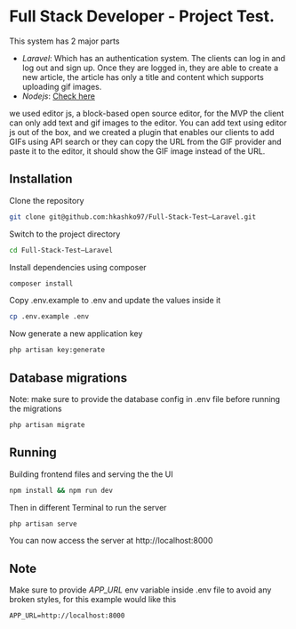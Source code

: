 # Full Stack Developer - Project Test.

This system has 2 major parts 
- *Laravel*: Which has an authentication system. The clients can log in and
log out and sign up. Once they are logged in, they are able
to create a new article, the article has only a title and content which supports uploading gif images.
- *Nodejs*: [Check here](https://github.com/hkashko97/Full-Stack-Test--Nodejs)



we used editor js, a block-based open source editor, for the MVP
the client can only add text and gif images to the editor. You can add text using editor js out of the box, and we created a plugin that enables our clients to add GIFs using API search or they can copy the URL from the GIF provider and paste it to the editor, it should show the
GIF image instead of the URL.


## Installation

Clone the repository

```bash
git clone git@github.com:hkashko97/Full-Stack-Test—Laravel.git
```

Switch to the project directory

```bash
cd Full-Stack-Test—Laravel
```

Install dependencies using composer
```bash
composer install
```

Copy .env.example to .env and update the values inside it

```bash
cp .env.example .env
```

Now generate a new application key
```bash
php artisan key:generate
```

## Database migrations
Note: make sure to provide the database config in .env file before running the migrations
```bash
php artisan migrate
```

## Running
Building frontend files and serving the the UI
```bash
npm install && npm run dev
```

Then in different Terminal to run the server
```bash
php artisan serve
```

You can now access the server at http://localhost:8000

## Note
Make sure to provide *APP_URL* env variable inside .env file to avoid any broken styles, for this example would like this
```
APP_URL=http://localhost:8000
```
